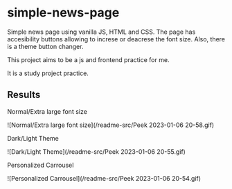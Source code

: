 # simple-news-page

Simple news page using vanilla JS, HTML and CSS. The page has accesibility buttons allowing to increse or deacrese the font size. Also, there is a theme button changer.

This project aims to be a js and frontend practice for me.

It is a study project practice.

## Results

Normal/Extra large font size

![Normal/Extra large font size](/readme-src/Peek 2023-01-06 20-58.gif)

Dark/Light Theme

![Dark/Light Theme](/readme-src/Peek 2023-01-06 20-55.gif)

Personalized Carrousel

![Personalized Carrousel](/readme-src/Peek 2023-01-06 20-54.gif)